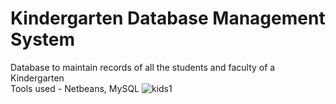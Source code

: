 # Kindergarten Database Management System
Database to maintain records of all the students and faculty of a Kindergarten<br>
Tools used - Netbeans, MySQL
![kids1](https://user-images.githubusercontent.com/57084282/121366843-6d6b0500-c957-11eb-8d49-04603455129a.jpg)
